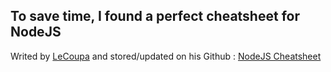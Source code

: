 ## To save time, I found a perfect cheatsheet for NodeJS

Writed by [LeCoupa](https://github.com/LeCoupa) and stored/updated on his Github : [NodeJS Cheatsheet](https://github.com/LeCoupa/awesome-cheatsheets/blob/master/backend/node.js)
